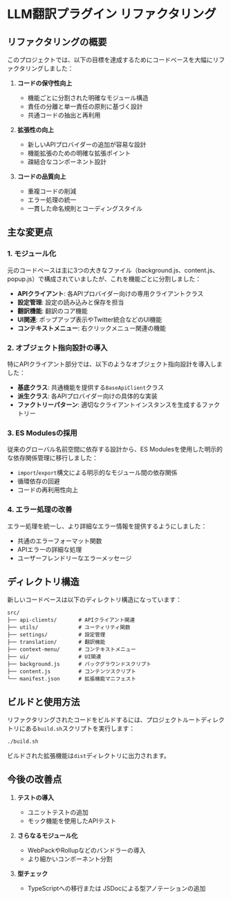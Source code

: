 # LLM翻訳プラグイン リファクタリング

## リファクタリングの概要

このプロジェクトでは、以下の目標を達成するためにコードベースを大幅にリファクタリングしました：

1. **コードの保守性向上**
   - 機能ごとに分割された明確なモジュール構造
   - 責任の分離と単一責任の原則に基づく設計
   - 共通コードの抽出と再利用

2. **拡張性の向上**
   - 新しいAPIプロバイダーの追加が容易な設計
   - 機能拡張のための明確な拡張ポイント
   - 疎結合なコンポーネント設計

3. **コードの品質向上**
   - 重複コードの削減
   - エラー処理の統一
   - 一貫した命名規則とコーディングスタイル

## 主な変更点

### 1. モジュール化

元のコードベースは主に3つの大きなファイル（background.js、content.js、popup.js）で構成されていましたが、これを機能ごとに分割しました：

- **APIクライアント**: 各APIプロバイダー向けの専用クライアントクラス
- **設定管理**: 設定の読み込みと保存を担当
- **翻訳機能**: 翻訳のコア機能
- **UI関連**: ポップアップ表示やTwitter統合などのUI機能
- **コンテキストメニュー**: 右クリックメニュー関連の機能

### 2. オブジェクト指向設計の導入

特にAPIクライアント部分では、以下のようなオブジェクト指向設計を導入しました：

- **基底クラス**: 共通機能を提供する`BaseApiClient`クラス
- **派生クラス**: 各APIプロバイダー向けの具体的な実装
- **ファクトリーパターン**: 適切なクライアントインスタンスを生成するファクトリー

### 3. ES Modulesの採用

従来のグローバル名前空間に依存する設計から、ES Modulesを使用した明示的な依存関係管理に移行しました：

- `import`/`export`構文による明示的なモジュール間の依存関係
- 循環依存の回避
- コードの再利用性向上

### 4. エラー処理の改善

エラー処理を統一し、より詳細なエラー情報を提供するようにしました：

- 共通のエラーフォーマット関数
- APIエラーの詳細な処理
- ユーザーフレンドリーなエラーメッセージ

## ディレクトリ構造

新しいコードベースは以下のディレクトリ構造になっています：

```
src/
├── api-clients/       # APIクライアント関連
├── utils/             # ユーティリティ関数
├── settings/          # 設定管理
├── translation/       # 翻訳機能
├── context-menu/      # コンテキストメニュー
├── ui/                # UI関連
├── background.js      # バックグラウンドスクリプト
├── content.js         # コンテンツスクリプト
└── manifest.json      # 拡張機能マニフェスト
```

## ビルドと使用方法

リファクタリングされたコードをビルドするには、プロジェクトルートディレクトリにある`build.sh`スクリプトを実行します：

```bash
./build.sh
```

ビルドされた拡張機能は`dist`ディレクトリに出力されます。

## 今後の改善点

1. **テストの導入**
   - ユニットテストの追加
   - モック機能を使用したAPIテスト

2. **さらなるモジュール化**
   - WebPackやRollupなどのバンドラーの導入
   - より細かいコンポーネント分割

3. **型チェック**
   - TypeScriptへの移行または JSDocによる型アノテーションの追加